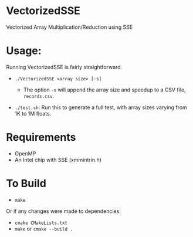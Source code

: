 # VectorizedSSE

Vectorized Array Multiplication/Reduction using SSE

# Usage:

Running VectorizedSSE is fairly straightforward.

- `./VectorizedSSE <array size> [-s]`
    - The option `-s` will append the array size and speedup to a CSV file, `records.csv`.
    
- `./test.sh`: Run this to generate a full test, with array sizes varying from 1K to 1M floats.

# Requirements
- OpenMP
- An Intel chip with SSE (xmmintrin.h)

# To Build
- `make`

Or if any changes were made to dependencies:

- `cmake CMakeLists.txt`
- `make` or `cmake --build .`


